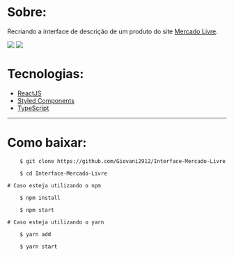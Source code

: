 
# Sobre:
Recriando a interface de descrição de um produto do site [Mercado Livre](https://www.mercadolivre.com.br/).

<img src="https://ik.imagekit.io/gaulm7exha1/tela1_wt4xuIjXw.PNG">

<img src="https://ik.imagekit.io/gaulm7exha1/tela2_tMO5hjt8V.PNG">

# Tecnologias:
- [ReactJS](https://pt-br.reactjs.org/)
- [Styled Components](https://styled-components.com/)
- [TypeScript](https://www.typescriptlang.org/)

---

# Como baixar:

```
    $ git clone https://github.com/Giovani2912/Interface-Mercado-Livre

    $ cd Interface-Mercado-Livre

# Caso esteja utilizando o npm

    $ npm install

    $ npm start

# Caso esteja utilizando o yarn

    $ yarn add

    $ yarn start

```